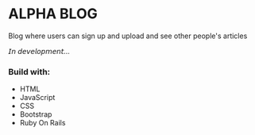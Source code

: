 # ALPHA BLOG
Blog where users can sign up and upload and see other people's articles

𝘐𝘯 𝘥𝘦𝘷𝘦𝘭𝘰𝘱𝘮𝘦𝘯𝘵...

### Build with:
- HTML
- JavaScript
- CSS
- Bootstrap
- Ruby On Rails

